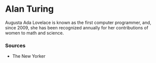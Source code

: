 # Alan Turing
Augusta Ada Lovelace is known as the first computer programmer, and, since 2009, she has been recognized annually for her contributions of women to math and science.



### Sources
- The New Yorker